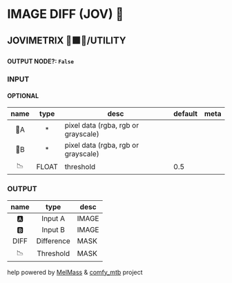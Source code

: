 # IMAGE DIFF (JOV) 📏

## JOVIMETRIX 🔺🟩🔵/UTILITY



#### OUTPUT NODE?: `False`

### INPUT

#### OPTIONAL

name|type|desc|default|meta
:---:|:---:|---|---|---
👾A|*|pixel data (rgba, rgb or grayscale)||
👾B|*|pixel data (rgba, rgb or grayscale)||
📉|FLOAT|threshold|0.5|

### OUTPUT

name|type|desc
:---:|:---:|---
🅰️|Input A|IMAGE
🅱️|Input B|IMAGE
DIFF|Difference|MASK
📉|Threshold|MASK

help powered by [MelMass](https://github.com/melMass) & [comfy_mtb](https://github.com/melMass/comfy_mtb) project